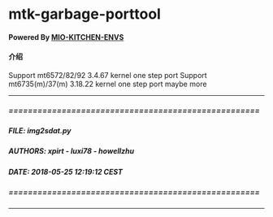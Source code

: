 # mtk-garbage-porttool
#### Powered By [MIO-KITCHEN-ENVS](https://github.com/ColdWindScholar/MIO-KITCHEN-SOURCE/)
#### 介绍
Support mt6572/82/92 3.4.67 kernel one step port
Support mt6735(m)/37(m) 3.18.22 kernel one step port
maybe more
***
##### ====================================================
#####          FILE: img2sdat.py
#####       AUTHORS: xpirt - luxi78 - howellzhu
#####          DATE: 2018-05-25 12:19:12 CEST
##### ====================================================
***